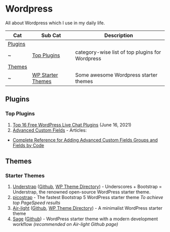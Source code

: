 # Wordpress
All about Wordpress which I use in my daily life.

Cat | Sub Cat | Description
---|---|---
[Plugins](#plugins) | 
~ | [Top Plugins](#top-plugins) | category-wise list of top plugins for Wordpress
[Themes](themes) | |
~ | [WP Starter Themes](#starter-themes) | Some awesome Wordpress starter themes

## Plugins

### Top Plugins

1. [Top 16 Free WordPress Live Chat Plugins](https://oceanwp.org/blog/top-16-free-wordpress-live-chat-plugins/) (June 16, 2021)
1. [Advanced Custom Fields](https://www.advancedcustomfields.com/) - Articles:
  - [Complete Reference for Adding Advanced Custom Fields Groups and Fields by Code](https://awhitepixel.com/blog/advanced-custom-fields-complete-reference-adding-fields-groups-by-code/) 

## Themes

### Starter Themes

1. [Understrap](https://understrap.com/) ([Github](https://github.com/understrap/understrap), [WP Theme Directory](https://wordpress.org/themes/understrap/)) - Underscores + Bootstrap = Understrap, the renowned open-source WordPress starter theme.
1. [picostrap](https://picostrap.com/) - The fastest Bootstrap 5 WordPress starter theme _To achieve top PageSpeed results_
1. [Air-light](https://airwptheme.com/) ([Github](https://github.com/digitoimistodude/air-light), [WP Theme Directory](https://wordpress.org/themes/air-light/)) - A minimalist WordPress starter theme
1. [Sage](https://roots.io/sage/) ([Github](https://github.com/roots/sage)) - WordPress starter theme with a modern development workflow _(recommended on Air-light Github page)_
